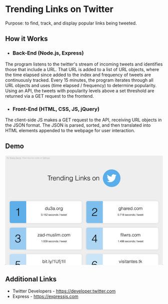 # Trending Links on Twitter
Purpose: to find, track, and display popular links being tweeted.

## How it Works
* ### Back-End (Node.js, Express)
The program listens to the twitter's stream of incoming tweets and identifies those that include a URL. That URL is added to a list of URL objects, where the time elapsed since added to the index and frequency of tweets are continuously tracked. Every 15 minutes, the program iterates through all URL objects and uses (time elapsed / frequency) to determine popularity. Using an API, the tweets with popularity levels above a set threshold are returned via a GET request to the frontend.
* ### Front-End (HTML, CSS, JS, jQuery)
The client-side JS makes a GET request to the API, receiving URL objects in the JSON format. The JSON is parsed, sorted, and then translated into HTML elements appended to the webpage for user interaction. 

## Demo
<img src="./demo.png" style="width: 100vw">

## Additional Links
* Twitter Developers - https://developer.twitter.com
* Express - https://expressjs.com
